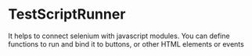 # TestScriptRunner
It helps to connect selenium with javascript modules. You can define functions to run and bind it to buttons, or other HTML elements or events
